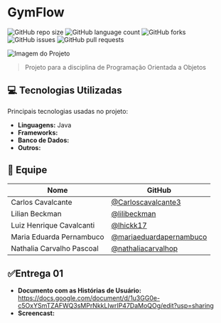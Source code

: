 # GymFlow

![GitHub repo size](https://img.shields.io/github/repo-size/Carloscavalcante3/Projeto_POO?style=for-the-badge)
![GitHub language count](https://img.shields.io/github/languages/count/Carloscavalcante3/Projeto_POO?style=for-the-badge)
![GitHub forks](https://img.shields.io/github/forks/Carloscavalcante3/Projeto_POO?style=for-the-badge)
![GitHub issues](https://img.shields.io/github/issues/Carloscavalcante3/Projeto_POO?style=for-the-badge)
![GitHub pull requests](https://img.shields.io/github/issues-pr/Carloscavalcante3/Projeto_POO?style=for-the-badge)


<img src="imagem.png" alt="Imagem do Projeto">

> Projeto para a disciplina de Programação Orientada a Objetos

## 💻 Tecnologias Utilizadas  
Principais tecnologias usadas no projeto:  

- **Linguagens:** Java
- **Frameworks:** 
- **Banco de Dados:** 
- **Outros:**  

## 👥 Equipe  

| Nome  | GitHub |
|-------|--------|
| Carlos Cavalcante | [@Carloscavalcante3](https://github.com/Carloscavalcante3) |
| Lilian Beckman | [@lilibeckman](https://github.com/lilibeckman) |
| Luiz Henrique Cavalcanti | [@lhickk17](https://github.com/lhickk17) |
| Maria Eduarda Pernambuco | [@mariaeduardapernambuco](https://github.com/mariaeduardapernambuco) |
| Nathalia Carvalho Pascoal | [@nathaliacarvalhop](https://github.com/nathaliacarvalhop) |

## ✅Entrega 01

- **Documento com as Histórias de Usuário:** https://docs.google.com/document/d/1u3GG0e-c5OxYSmTZAFWQ3sMPrNkkLIwrIP47DaMoQOg/edit?usp=sharing
- **Screencast:** 


